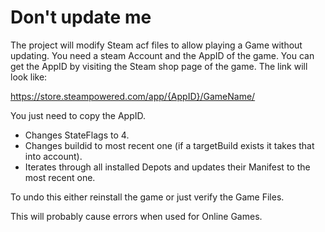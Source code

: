# Don't update me
The project will modify Steam acf files to allow playing a Game without updating.
You need a steam Account and the AppID of the game. You can get the AppID by visiting the Steam shop page of the game. The link will look like:

https://store.steampowered.com/app/{AppID}/GameName/

You just need to copy the AppID.

- Changes StateFlags to 4.
- Changes buildid to most recent one (if a targetBuild exists it takes that into account).
- Iterates through all installed Depots and updates their Manifest to the most recent one.

To undo this either reinstall the game or just verify the Game Files.

This will probably cause errors when used for Online Games.
